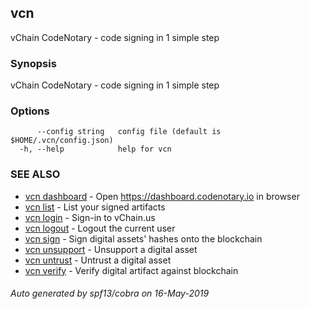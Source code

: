 ## vcn

vChain CodeNotary - code signing in 1 simple step

### Synopsis

vChain CodeNotary - code signing in 1 simple step

### Options

```
      --config string   config file (default is $HOME/.vcn/config.json)
  -h, --help            help for vcn
```

### SEE ALSO

* [vcn dashboard](vcn_dashboard.md)	 - Open https://dashboard.codenotary.io in browser
* [vcn list](vcn_list.md)	 - List your signed artifacts
* [vcn login](vcn_login.md)	 - Sign-in to vChain.us
* [vcn logout](vcn_logout.md)	 - Logout the current user
* [vcn sign](vcn_sign.md)	 - Sign digital assets' hashes onto the blockchain
* [vcn unsupport](vcn_unsupport.md)	 - Unsupport a digital asset
* [vcn untrust](vcn_untrust.md)	 - Untrust a digital asset
* [vcn verify](vcn_verify.md)	 - Verify digital artifact against blockchain

###### Auto generated by spf13/cobra on 16-May-2019
